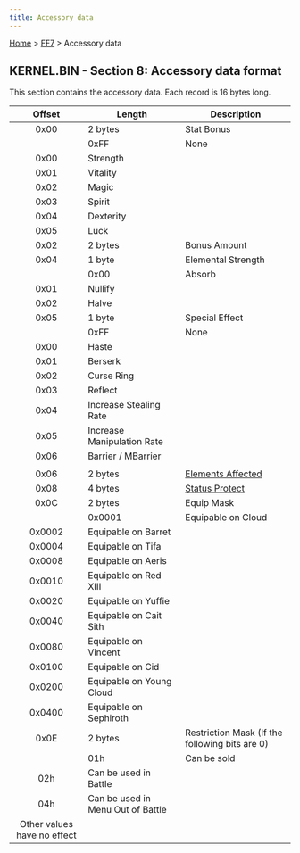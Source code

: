 ```yaml
---
title: Accessory data
---
```


[Home](Main%20Page.md) > [FF7](FF7.md) > Accessory data

## KERNEL.BIN - Section 8: Accessory data format

This section contains the accessory data. Each record is 16 bytes long.

|           Offset            | Length                            | Description                                    |
|:---------------------------:|-----------------------------------|------------------------------------------------|
|            0x00             | 2 bytes                           | Stat Bonus                                     |
|                             | 0xFF                              | None                                           |
|            0x00             | Strength                          |                                                |
|            0x01             | Vitality                          |                                                |
|            0x02             | Magic                             |                                                |
|            0x03             | Spirit                            |                                                |
|            0x04             | Dexterity                         |                                                |
|            0x05             | Luck                              |                                                |
|            0x02             | 2 bytes                           | Bonus Amount                                   |
|            0x04             | 1 byte                            | Elemental Strength                             |
|                             | 0x00                              | Absorb                                         |
|            0x01             | Nullify                           |                                                |
|            0x02             | Halve                             |                                                |
|            0x05             | 1 byte                            | Special Effect                                 |
|                             | 0xFF                              | None                                           |
|            0x00             | Haste                             |                                                |
|            0x01             | Berserk                           |                                                |
|            0x02             | Curse Ring                        |                                                |
|            0x03             | Reflect                           |                                                |
|            0x04             | Increase Stealing Rate            |                                                |
|            0x05             | Increase Manipulation Rate        |                                                |
|            0x06             | Barrier / MBarrier                |                                                |
|                             |                                   |                                                |
|            0x06             | 2 bytes                           | [Elements Affected][]                          |
|            0x08             | 4 bytes                           | [Status Protect][]                             |
|            0x0C             | 2 bytes                           | Equip Mask                                     |
|                             | 0x0001                            | Equipable on Cloud                             |
|           0x0002            | Equipable on Barret               |                                                |
|           0x0004            | Equipable on Tifa                 |                                                |
|           0x0008            | Equipable on Aeris                |                                                |
|           0x0010            | Equipable on Red XIII             |                                                |
|           0x0020            | Equipable on Yuffie               |                                                |
|           0x0040            | Equipable on Cait Sith            |                                                |
|           0x0080            | Equipable on Vincent              |                                                |
|           0x0100            | Equipable on Cid                  |                                                |
|           0x0200            | Equipable on Young Cloud          |                                                |
|           0x0400            | Equipable on Sephiroth            |                                                |
|            0x0E             | 2 bytes                           | Restriction Mask (If the following bits are 0) |
|                             | 01h                               | Can be sold                                    |
|             02h             | Can be used in Battle             |                                                |
|             04h             | Can be used in Menu Out of Battle |                                                |
| Other values have no effect |                                   |                                                |

  [Elements Affected]: FF7/Battle/Elemental%20Data.md "wikilink"
  [Status Protect]: FF7/Battle/Status%20Effects.md "wikilink"
